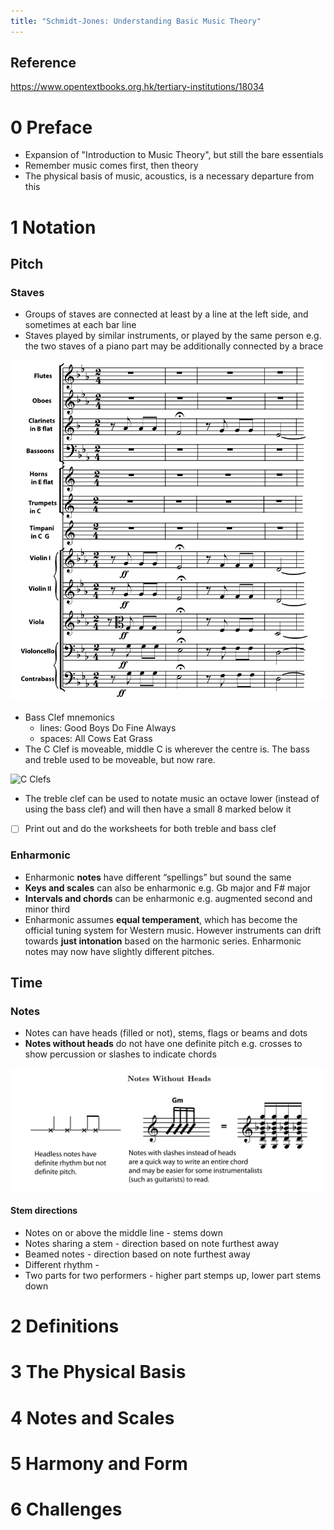 ```yaml
---
title: "Schmidt-Jones: Understanding Basic Music Theory"
---
```


## Reference

https://www.opentextbooks.org.hk/tertiary-institutions/18034

# 0 Preface

- Expansion of "Introduction to Music Theory", but still the bare essentials
- Remember music comes first, then theory
- The physical basis of music, acoustics, is a necessary departure from this

# 1 Notation

## Pitch

### Staves

- Groups of staves are connected at least by a line at the left side, and sometimes at each bar line
- Staves played by similar instruments, or played by the same person e.g. the two staves of a piano part may be additionally connected by a brace

![Grouped staves](grouped-staves.png)

- Bass Clef mnemonics
  - lines: Good Boys Do Fine Always
  - spaces: All Cows Eat Grass
- The C Clef is moveable, middle C is wherever the centre is. The bass and treble used to be moveable, but now rare.

![C Clefs](https://ultimatemusictheory.com/wp-content/uploads/2014/05/C-Clef.jpg)

- The treble clef can be used to notate music an octave lower (instead of using the bass clef) and will then have a small 8 marked below it
- [ ] Print out and do the worksheets for both treble and bass clef

### Enharmonic

- Enharmonic **notes** have different “spellings” but sound the same
- **Keys and scales** can also be enharmonic e.g. Gb major and F# major
- **Intervals and chords** can be enharmonic e.g. augmented second and minor third
- Enharmonic assumes **equal temperament**, which has become the official tuning system for Western music. However instruments can drift towards **just intonation** based on the harmonic series. Enharmonic notes may now have slightly different pitches.

## Time

### Notes

- Notes can have heads (filled or not), stems, flags or beams and dots
- **Notes without heads** do not have one definite pitch e.g. crosses to show percussion or slashes to indicate chords

![Notes without heads](notes-without-heads.png)

#### Stem directions

- Notes on or above the middle line - stems down
- Notes sharing a stem - direction based on note furthest away
- Beamed notes - direction based on note furthest away
- Different rhythm -
- Two parts for two performers - higher part stemps up, lower part stems down

# 2 Definitions

# 3 The Physical Basis

# 4 Notes and Scales

# 5 Harmony and Form

# 6 Challenges
